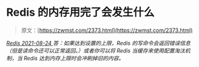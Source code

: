 <!--yml
category: 未分类
date: 0001-01-01 00:00:00
-->

# Redis 的内存用完了会发生什么

> 原文：[https://zwmst.com/2373.html](https://zwmst.com/2373.html)

   [ *Redis* ](https://zwmst.com/redis)*[ <time datetime="2021-08-24T08:17:57+08:00"> 2021-08-24 </time> ](https://zwmst.com/2373.html)  答：如果达到设置的上限，Redis 的写命令会返回错误信息（但是读命令还可以正常返回。）或者你可以将 Redis 当缓存来使用配置淘汰机制，当 Redis 达到内存上限时会冲刷掉旧的内容。*